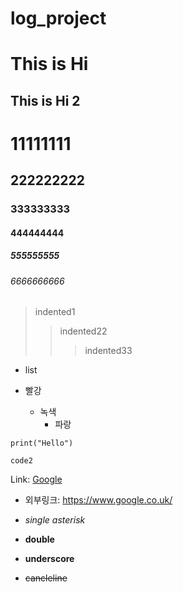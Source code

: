 # log_project
This is Hi
==========
This is Hi 2
-----------
# 11111111
## 222222222
### 333333333
#### 444444444
##### 555555555
###### 6666666666


> indented1
> > indented22
> > >indented33
> > >
* list

* 빨강
    * 녹색
        + 파랑
     
<pre><code>print("Hello")</code></pre>

```
code2
```

Link: [Google](https://www.google.co.uk/, "google Link")

* 외부링크: <https://www.google.co.uk/>

* *single asterisk*
* **double**
* __underscore__
* ~~cancleline~~ 
